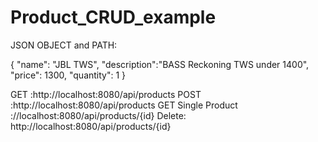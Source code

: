 # Product_CRUD_example

JSON OBJECT and PATH:

{
    "name": "JBL TWS",
    "description":"BASS Reckoning TWS under 1400",
    "price": 1300,
    "quantity": 1
}

GET :http://localhost:8080/api/products
POST :http://localhost:8080/api/products
GET Single Product ://localhost:8080/api/products/{id}
Delete: http://localhost:8080/api/products/{id}
